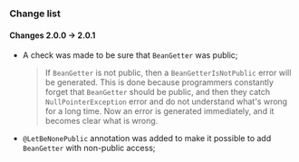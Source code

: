 
### Change list

#### Changes 2.0.0 -> 2.0.1

 - A check was made to be sure that `BeanGetter` was public;
   > If `BeanGetter` is not public, then a `BeanGetterIsNotPublic` error will be generated.
   > This is done because programmers constantly forget that `BeanGetter` should be public,
   > and then they catch `NullPointerException` error and do not understand what's wrong for a long time.
   > Now an error is generated immediately, and it becomes clear what is wrong. 
 - `@LetBeNonePublic` annotation was added to make it possible to add `BeanGetter` with non-public access;
